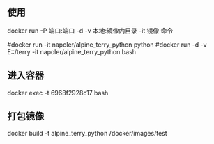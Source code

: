 ## 使用
docker run -P 端口:端口 -d -v 本地:镜像内目录  -it 镜像 命令 

#docker run -it napoler/alpine_terry_python python
#docker run -d -v E:\:/terry  -it napoler/alpine_terry_python bash


## 进入容器
docker exec -t 6968f2928c17  bash


## 打包镜像

docker build -t alpine_terry_python /docker/images/test